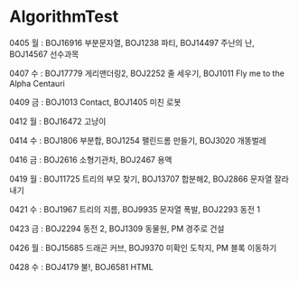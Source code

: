 # AlgorithmTest

0405 월 : BOJ16916 부분문자열, BOJ1238 파티, BOJ14497 주난의 난, BOJ14567 선수과목

0407 수 : BOJ17779 게리맨더링2, BOJ2252 줄 세우기, BOJ1011 Fly me to the Alpha Centauri

0409 금 : BOJ1013 Contact, BOJ1405 미친 로봇

0412 월 : BOJ16472 고냥이

0414 수 : BOJ1806 부분합, BOJ1254 팰린드롬 만들기, BOJ3020 개똥벌레

0416 금 : BOJ2616 소형기관차, BOJ2467 용액

0419 월 : BOJ11725 트리의 부모 찾기, BOJ13707 합분해2, BOJ2866 문자열 잘라내기

0421 수 : BOJ1967 트리의 지름, BOJ9935 문자열 폭발, BOJ2293 동전 1

0423 금 : BOJ2294 동전 2, BOJ1309 동물원, PM 경주로 건설

0426 월 : BOJ15685 드래곤 커브, BOJ9370 미확인 도착지, PM 블록 이동하기

0428 수 : BOJ4179 불!, BOJ6581 HTML


